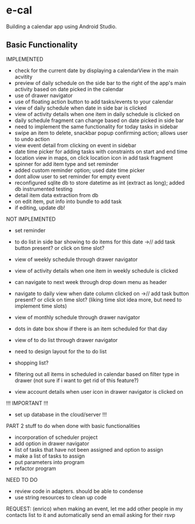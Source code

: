 # e-cal

Building a calendar app using Android Studio.

## Basic Functionality
IMPLEMENTED
- check for the current date by displaying a calendarView in the main acvitity
- preview of daily schedule on the side bar to the right of the app's main activity based on date picked in the calendar
- use of drawer navigator
- use of floating action button to add tasks/events to your calendar
- view of daily schedule when date in side bar is clicked
- view of activity details when one item in daily schedule is clicked on
- daily schedule fragment can change based on date picked in side bar
- need to implement the same functionality for today tasks in sidebar
- swipe an item to delete, snackbar popup confirming action; allows user to undo action
- view event detail from clicking on event in sidebar 
- date time picker for adding tasks with constraints on start and end time
- location view in maps, on click location icon in add task fragment
- spinner for add item type and set reminder
- added custom reminder option; used date time picker
- dont allow user to set reminder for empty event
- reconfigured sqlite db to store datetime as int (extract as long); added db instrumented testing
- detail item data extraction from db
- on edit item, put info into bundle to add task
- if editing, update db!



NOT IMPLEMENTED
- set reminder

- to do list in side bar showing to do items for this date
->// add task button present? or click on time slot?

- view of weekly schedule through drawer navigator
- view of activity details when one item in weekly schedule is clicked
- can navigate to next week through drop down menu as header
- navigate to daily view when date column clicked on
->// add task button present? or click on time slot? (liking time slot idea more,  but need to implement time slots)

- view of monthly schedule through drawer navigator
- dots in date box show if there is an item scheduled for that day

- view of to do list through drawer navigator
- need to design layout for the to do list 
- shopping list?

- filtering out all items in scheduled in calendar based on filter type in drawer (not sure if i want to get rid of this feature?)

- view account details when user icon in drawer navigator is clicked on

!!! IMPORTANT !!!
- set up database in the cloud/server !!!

PART 2 stuff to do when done with basic functionalities
- incorporation of scheduler project
- add option in drawer navigator
- list of tasks that have not been assigned and option to assign
- make a list of tasks to assign
- put parameters into program
- refactor program


NEED TO DO
- review code in adapters. should be able to condense
- use string resources to clean up code

REQUEST:
(enrico)
when making an event, let me add other people in my contacts list to it and automatically send an email asking for their rsvp